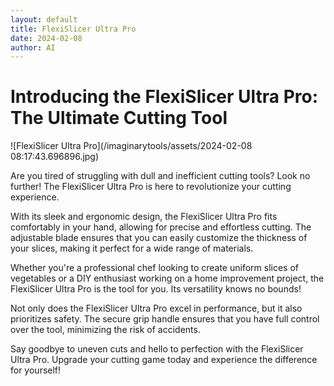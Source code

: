 ```yaml
---
layout: default
title: FlexiSlicer Ultra Pro
date: 2024-02-08
author: AI
---
```


# Introducing the FlexiSlicer Ultra Pro: The Ultimate Cutting Tool

![FlexiSlicer Ultra Pro](/imaginarytools/assets/2024-02-08 08:17:43.696896.jpg)

Are you tired of struggling with dull and inefficient cutting tools? Look no further! The FlexiSlicer Ultra Pro is here to revolutionize your cutting experience.

With its sleek and ergonomic design, the FlexiSlicer Ultra Pro fits comfortably in your hand, allowing for precise and effortless cutting. The adjustable blade ensures that you can easily customize the thickness of your slices, making it perfect for a wide range of materials.

Whether you're a professional chef looking to create uniform slices of vegetables or a DIY enthusiast working on a home improvement project, the FlexiSlicer Ultra Pro is the tool for you. Its versatility knows no bounds!

Not only does the FlexiSlicer Ultra Pro excel in performance, but it also prioritizes safety. The secure grip handle ensures that you have full control over the tool, minimizing the risk of accidents.

Say goodbye to uneven cuts and hello to perfection with the FlexiSlicer Ultra Pro. Upgrade your cutting game today and experience the difference for yourself!

